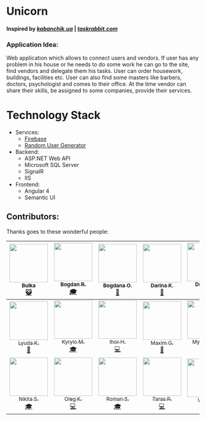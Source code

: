 # Unicorn
#### Inspired by [***kabanchik.ua***](https://kabanchik.ua) | [***taskrabbit.com***](https://www.taskrabbit.com)

### Application Idea:
Web application which allows to connect users and vendors. If user has any problem in his house or he needs to do some work he can go to the site, find vendors and delegate them his tasks. User can order housework, buildings, facilities etc. User can also find some masters like barbers, doctors, psychologist and comes to their office. At the time vendor can share their skills, be assigned to some companies, provide their services.

# Technology Stack
* Services:
  * [Firebase](https://firebase.google.com)
  * [Random User Generator](https://randomuser.me/)
* Backend:
  * ASP.NET Web API
  * Microsoft SQL Server
  * SignalR
  * IIS
* Frontend:
  * Angular 4
  * Semantic UI


## Contributors:




Thanks goes to these wonderful people:





| [<img src="https://i.imgur.com/hiPsa4G.jpg" width="100px;"/><br /><sub>Bulka</sub>](#)<br /> [😺](# "Evil Cat") | [<img src="https://avatars1.githubusercontent.com/u/1884013?v=4" width="100px;"/><br /><sub>Bogdan R.</sub>](https://github.com/BogdanRusinka)<br />[🎓](# "Lecturer") | [<img src="https://avatars3.githubusercontent.com/u/26144407?v=4" width="100px;"/><br /><sub>Bogdana O.</sub>](https://github.com/BogdanaOst)<br /> [🎀](# "Code") | [<img src="https://ca.slack-edge.com/T63EHP078-U62ME9552-5377dc0347bd-512" width="100px;"/><br /><sub>Darina K.</sub>](#)<br /> [🎀](# "Head of BSA") | [<img src="https://avatars1.githubusercontent.com/u/1922618?v=4" width="100px;"/><br /><sub>Dmitrij B.</sub>](https://github.com/DmitrijDN)<br />[🎓](# "Lecturer") | [<img src="https://avatars0.githubusercontent.com/u/12035723?v=4" width="100px;"/><br /><sub>Eduard D.</sub>](https://github.com/EdikDolynskyi)<br /> [🎓](# "Lecturer") | [<img src="https://ca.slack-edge.com/T63EHP078-U63GZ9KFH-47a63750e22d-512" width="100px;"/><br /><sub>Kateryna S.</sub>](#)<br />[🎀](# "COO Binary Studio") |
| :---: | :---: | :---: | :---: | :---: | :---: | :---: |
| [<img src="https://ca.slack-edge.com/T63EHP078-U6VJS8D0F-bca7eab6ad4e-512" width="100px;"/><br /><sub>Lyuda K.</sub>](#)<br />[🎀](# "HRM @ Binary Studio") | [<img src="https://avatars1.githubusercontent.com/u/1252396?v=4" width="100px;"/><br /><sub>Kyrylo M.</sub>](https://github.com/kirmir)<br />[🎓](# "Lecturer") | [<img src="https://avatars3.githubusercontent.com/u/14141522?v=4" width="100px;"/><br /><sub>Ihor H.</sub>](https://github.com/Cigeon)<br />[💻](# "Code") | [<img src="https://avatars3.githubusercontent.com/u/5022947?v=4" width="100px;"/><br /><sub>Maxim G.</sub>](https://github.com/definetux)<br />[👑](# "Lecturer & Coach") | [<img src="https://avatars3.githubusercontent.com/u/11717858?v=4" width="100px;"/><br /><sub>Myroslav D.</sub>](https://github.com/muroslavko)<br />[🎓](# "Lecturer") | [<img src="https://avatars0.githubusercontent.com/u/14879057?v=4&s=460" width="100px;"/><br /><sub>Nikita K.</sub>](https://github.com/EclipticaSonos)<br />[🔍](# "Tester") | [<img src="https://ca.slack-edge.com/T63EHP078-U6213V1SL-140f4b1908b1-512" width="100px;"/><br /><sub>Nikita P.</sub>](https://github.com/Potapy4)<br />[💻](# "Code") |
| [<img src="https://avatars1.githubusercontent.com/u/1871054?v=4" width="100px;"/><br /><sub>Nikita S.</sub>](https://github.com/msemenistyi)<br />[🎓](# "Lecturer") | [<img src="https://ca.slack-edge.com/T63EHP078-U62UA76KD-990fabafedcb-512" width="100px;"/><br /><sub>Oleg K.</sub>](https://github.com/AndersenGans)<br />[💻](# "Code") | [<img src="https://ca.slack-edge.com/T63EHP078-U6D2QUG3H-f318e1ec4d9e-512" width="100px;"/><br /><sub>Roman S.</sub>](#)<br />[🎓](# "Lecturer") | [<img src="https://ca.slack-edge.com/T63EHP078-U62N1D47N-b82ae924d4e1-512" width="100px;"/><br /><sub>Taras P.</sub>](https://github.com/Taras-Parfeniuk)<br />[💻](# "Code") | [<img src="https://ca.slack-edge.com/T63EHP078-U629E0HK2-7cfa452acc7e-512" width="100px;"/><br /><sub>Vitaly I.</sub>](https://github.com/ilchenkob)<br />[👑](# "Lecturer & Coach") | [<img src="https://avatars0.githubusercontent.com/u/10290626?v=4" width="100px;"/><br /><sub>Volodymyr K.</sub>](https://github.com/volodymyr-kushnir)<br />[🎓](# "Lecturer") | [<img src="https://ca.slack-edge.com/T63EHP078-U6260J8D6-e656892eae4d-512" width="100px;"/><br /><sub>Yuriy K.</sub>](https://github.com/Yuriy27)<br />[💻](# "Code") |
